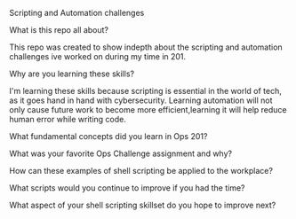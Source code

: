 Scripting and Automation challenges


What is this repo all about?

This repo was created to show indepth about the scripting and automation challenges ive worked on during my time in 201.

Why are you learning these skills?

I'm learning these skills because scripting is essential in the world of tech, as it goes hand in hand with cybersecurity. Learning automation will not only cause future work to become more efficient,learning it will help reduce human error while writing code.

What fundamental concepts did you learn in Ops 201?


What was your favorite Ops Challenge assignment and why?


How can these examples of shell scripting be applied to the workplace?


What scripts would you continue to improve if you had the time?


What aspect of your shell scripting skillset do you hope to improve next?





